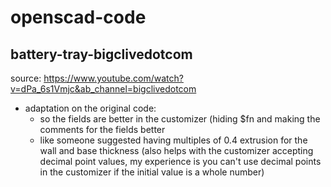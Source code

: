# openscad-code
## battery-tray-bigclivedotcom
source: https://www.youtube.com/watch?v=dPa_6s1Vmjc&ab_channel=bigclivedotcom
- adaptation on the original code:
  - so the fields are better in the customizer (hiding $fn and making the comments for the fields better
  - like someone suggested having multiples of 0.4 extrusion for the wall and base thickness (also helps with the customizer accepting decimal point values, my experience is you can't use decimal points in the customizer if the initial value is a whole number)
